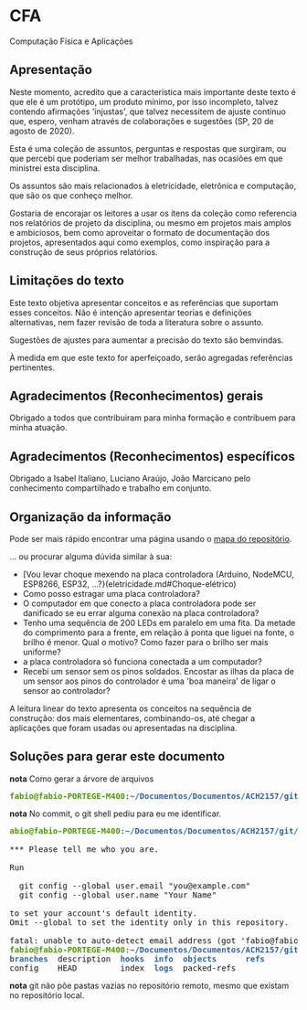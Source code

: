 # CFA
Computação Física e Aplicações

## Apresentação

Neste momento, acredito que a característica mais importante deste texto é que ele é um protótipo, um produto mínimo, por isso incompleto, talvez contendo afirmações 'injustas', que talvez necessitem de ajuste contínuo que, espero, venham através de colaborações e sugestões (SP, 20 de agosto de 2020).

Esta é uma coleção de assuntos, perguntas e respostas que surgiram, ou que percebi que poderiam ser melhor trabalhadas, nas ocasiões em que ministrei esta disciplina.

Os assuntos são mais relacionados à eletricidade, eletrônica e computação, que são os que conheço melhor. 

Gostaria de encorajar os leitores a usar os ítens da coleção como referencia nos relatórios de projeto da disciplina, ou mesmo em projetos mais amplos e ambiciosos, bem como aproveitar o formato de documentação dos projetos, apresentados aqui como exemplos, como inspiração para a construção de seus próprios relatórios.

## Limitações do texto

Este texto objetiva apresentar conceitos e as referências que suportam esses conceitos. Não é intenção apresentar teorias e definições alternativas, nem fazer revisão de toda a literatura sobre o assunto.

Sugestões de ajustes para aumentar a precisão do texto são bemvindas.

À medida em que este texto for aperfeiçoado, serão agregadas referências pertinentes.

## Agradecimentos (Reconhecimentos) gerais

Obrigado a todos que contribuiram para minha formação e contribuem para minha atuação.

## Agradecimentos (Reconhecimentos) específicos

Obrigado a Isabel Italiano, Luciano Araújo, João Marcicano pelo conhecimento compartilhado e trabalho em conjunto.

## Organização da informação

Pode ser mais rápido encontrar uma página usando o [mapa do repositório](tree.md).

... ou procurar alguma dúvida similar à sua:

- [Vou levar choque mexendo na placa controladora (Arduino, NodeMCU, ESP8266, ESP32, ...?}(eletricidade.md#Choque-elétrico)
- Como posso estragar uma placa controladora?
- O computador em que conecto a placa controladora pode ser danificado se eu errar alguma conexão na placa controladora?
- Tenho uma sequência de 200 LEDs em paralelo em uma fita. Da metade do comprimento para a frente, em relação à ponta que liguei na fonte, o brilho é menor. Qual o motivo? Como fazer para o brilho ser mais uniforme?
- a placa controladora só funciona conectada a um computador?
- Recebi um sensor sem os pinos soldados. Encostar as ilhas da placa de um sensor aos pinos do controlador é uma 'boa maneira' de ligar o sensor ao controlador?

A leitura linear do texto apresenta os conceitos na sequência de construção: dos mais elementares, combinando-os, até chegar a aplicações que foram usadas ou apresentadas na disciplina.

## Soluções para gerar este documento 


**nota** Como gerar a árvore de arquivos

<pre><font color="#4E9A06"><b>fabio@fabio-PORTEGE-M400</b></font>:<font color="#3465A4"><b>~/Documentos/Documentos/ACH2157/git/CFA</b></font>$ tree -H . &gt;../tree.md
</pre>

**nota** No commit, o git shell pediu para eu me identificar.

<pre><font color="#4E9A06"><b>abio@fabio-PORTEGE-M400</b></font>:<font color="#3465A4"><b>~/Documentos/Documentos/ACH2157/git/CFA</b></font>$ git commit -m &quot;Estrutura inicial e algum texto&quot;

*** Please tell me who you are.

Run

  git config --global user.email &quot;you@example.com&quot;
  git config --global user.name &quot;Your Name&quot;

to set your account&apos;s default identity.
Omit --global to set the identity only in this repository.

fatal: unable to auto-detect email address (got &apos;fabio@fabio-PORTEGE-M400.(none)&apos;)
<font color="#4E9A06"><b>fabio@fabio-PORTEGE-M400</b></font>:<font color="#3465A4"><b>~/Documentos/Documentos/ACH2157/git/CFA</b></font>$ ls .git
<font color="#3465A4"><b>branches</b></font>  description  <font color="#3465A4"><b>hooks</b></font>  <font color="#3465A4"><b>info</b></font>  <font color="#3465A4"><b>objects</b></font>      <font color="#3465A4"><b>refs</b></font>
config    HEAD         index  <font color="#3465A4"><b>logs</b></font>  packed-refs
</pre>

**nota** git não põe pastas vazias no repositório remoto, mesmo que existam no repositório local.


